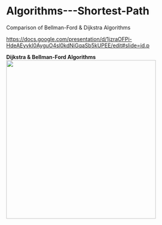 # Algorithms---Shortest-Path
Comparison of Bellman-Ford &amp; Dijkstra Algorithms 

https://docs.google.com/presentation/d/1jzraOFPi-HdeAEyvkI0AyguO4sl0kdNiGqaSb5kUPEE/edit#slide=id.p

<strong>Dijkstra & Bellman-Ford Algorithms</strong>
<br>
<img src = "https://upload.wikimedia.org/wikipedia/commons/2/2e/Shortest_path_Dijkstra_vs_BellmanFord.gif" width="400" height="425">
